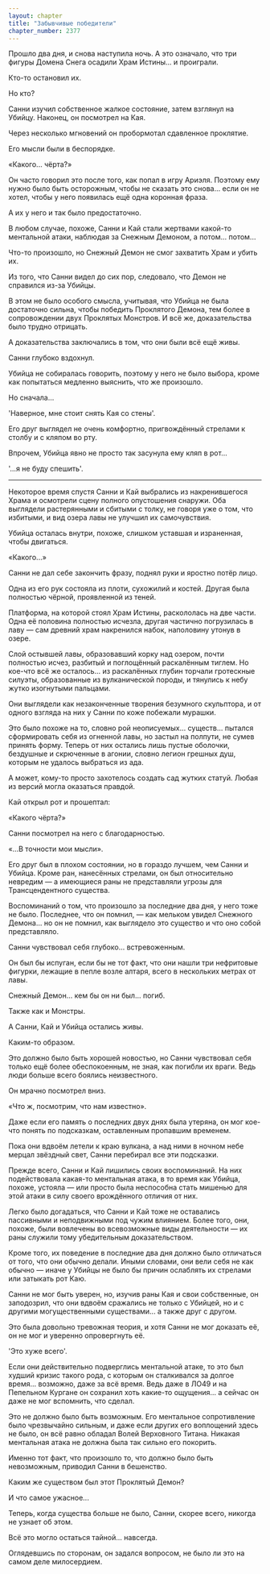 ```yaml
---
layout: chapter
title: "Забывчивые победители"
chapter_number: 2377
---
```




Прошло два дня, и снова наступила ночь. А это означало, что три фигуры Домена Снега осадили Храм Истины... и проиграли.

Кто-то остановил их.

Но кто?

Санни изучил собственное жалкое состояние, затем взглянул на Убийцу. Наконец, он посмотрел на Кая.

Через несколько мгновений он пробормотал сдавленное проклятие.

Его мысли были в беспорядке.

«Какого... чёрта?»

Он часто говорил это после того, как попал в игру Ариэля. Поэтому ему нужно было быть осторожным, чтобы не сказать это снова... если он не хотел, чтобы у него появилась ещё одна коронная фраза.

А их у него и так было предостаточно.

В любом случае, похоже, Санни и Кай стали жертвами какой-то ментальной атаки, наблюдая за Снежным Демоном, а потом... потом...

Что-то произошло, но Снежный Демон не смог захватить Храм и убить их.

Из того, что Санни видел до сих пор, следовало, что Демон не справился из-за Убийцы.

В этом не было особого смысла, учитывая, что Убийца не была достаточно сильна, чтобы победить Проклятого Демона, тем более в сопровождении двух Проклятых Монстров. И всё же, доказательства было трудно отрицать.

А доказательства заключались в том, что они были всё ещё живы.

Санни глубоко вздохнул.

Убийца не собиралась говорить, поэтому у него не было выбора, кроме как попытаться медленно выяснить, что же произошло.

Но сначала...

'Наверное, мне стоит снять Кая со стены'.

Его друг выглядел не очень комфортно, пригвождённый стрелами к столбу и с кляпом во рту.

Впрочем, Убийца явно не просто так засунула ему кляп в рот...

'...я не буду спешить'.

***

Некоторое время спустя Санни и Кай выбрались из накренившегося Храма и осмотрели сцену полного опустошения снаружи. Оба выглядели растерянными и сбитыми с толку, не говоря уже о том, что избитыми, и вид озера лавы не улучшил их самочувствия.

Убийца осталась внутри, похоже, слишком уставшая и израненная, чтобы двигаться.

«Какого...»

Санни не дал себе закончить фразу, поднял руки и яростно потёр лицо.

Одна из его рук состояла из плоти, сухожилий и костей. Другая была полностью чёрной, проявленной из теней.

Платформа, на которой стоял Храм Истины, раскололась на две части. Одна её половина полностью исчезла, другая частично погрузилась в лаву — сам древний храм накренился набок, наполовину утонув в озере.

Слой остывшей лавы, образовавший корку над озером, почти полностью исчез, разбитый и поглощённый раскалённым тиглем. Но кое-что всё же осталось... из раскалённых глубин торчали гротескные силуэты, образованные из вулканической породы, и тянулись к небу жутко изогнутыми пальцами.

Они выглядели как незаконченные творения безумного скульптора, и от одного взгляда на них у Санни по коже побежали мурашки.

Это было похоже на то, словно рой неописуемых... существ... пытался сформировать себя из огненной лавы, но застыл на полпути, не сумев принять форму. Теперь от них остались лишь пустые оболочки, бездушные и скрюченные в агонии, словно легион грешных душ, которым не удалось выбраться из ада.

А может, кому-то просто захотелось создать сад жутких статуй. Любая из версий могла оказаться правдой.

Кай открыл рот и прошептал:

«Какого чёрта?»

Санни посмотрел на него с благодарностью.

«...В точности мои мысли».

Его друг был в плохом состоянии, но в гораздо лучшем, чем Санни и Убийца. Кроме ран, нанесённых стрелами, он был относительно невредим — а имеющиеся раны не представляли угрозы для Трансцендентного существа.

Воспоминаний о том, что произошло за последние два дня, у него тоже не было. Последнее, что он помнил, — как мельком увидел Снежного Демона... но он не помнил, как выглядело это существо и что оно собой представляло.

Санни чувствовал себя глубоко... встревоженным.

Он был бы испуган, если бы не тот факт, что они нашли три нефритовые фигурки, лежащие в пепле возле алтаря, всего в нескольких метрах от лавы.

Снежный Демон... кем бы он ни был... погиб.

Также как и Монстры.

А Санни, Кай и Убийца остались живы.

Каким-то образом.

Это должно было быть хорошей новостью, но Санни чувствовал себя только ещё более обеспокоенным, не зная, как погибли их враги. Ведь люди больше всего боялись неизвестного.

Он мрачно посмотрел вниз.

«Что ж, посмотрим, что нам известно».

Даже если его память о последних двух днях была утеряна, он мог кое-что понять по подсказкам, оставленным пропавшим временем.

Пока они вдвоём летели к краю вулкана, а над ними в ночном небе мерцал звёздный свет, Санни перебирал все эти подсказки.

Прежде всего, Санни и Кай лишились своих воспоминаний. На них подействовала какая-то ментальная атака, в то время как Убийца, похоже, устояла — или просто была неспособна стать мишенью для этой атаки в силу своего врождённого отличия от них.

Легко было догадаться, что Санни и Кай тоже не оставались пассивными и неподвижными под чужим влиянием. Более того, они, похоже, были вовлечены во всевозможные виды деятельности — их раны служили тому убедительным доказательством.

Кроме того, их поведение в последние два дня должно было отличаться от того, что они обычно делали. Иными словами, они вели себя не как обычно — иначе у Убийцы не было бы причин ослаблять их стрелами или затыкать рот Каю.

Санни не мог быть уверен, но, изучив раны Кая и свои собственные, он заподозрил, что они вдвоём сражались не только с Убийцей, но и с другими могущественными существами... а также друг с другом.

Это была довольно тревожная теория, и хотя Санни не мог доказать её, он не мог и уверенно опровергнуть её.

'Это хуже всего'.

Если они действительно подверглись ментальной атаке, то это был худший кризис такого рода, с которым он сталкивался за долгое время... возможно, даже за всё время. Ведь даже в ЛО49 и на Пепельном Кургане он сохранил хоть какие-то ощущения... а сейчас он даже не мог вспомнить, что сделал.

Это не должно было быть возможным. Его ментальное сопротивление было чрезвычайно сильным, и даже если других его воплощений здесь не было, он всё равно обладал Волей Верховного Титана. Никакая ментальная атака не должна была так сильно его покорить.

Именно тот факт, что произошло то, что должно было быть невозможным, приводил Санни в бешенство.

Каким же существом был этот Проклятый Демон?

И что самое ужасное...

Теперь, когда существа больше не было, Санни, скорее всего, никогда не узнает об этом.

Всё это могло остаться тайной... навсегда.

Оглядевшись по сторонам, он задался вопросом, не было ли это на самом деле милосердием.

